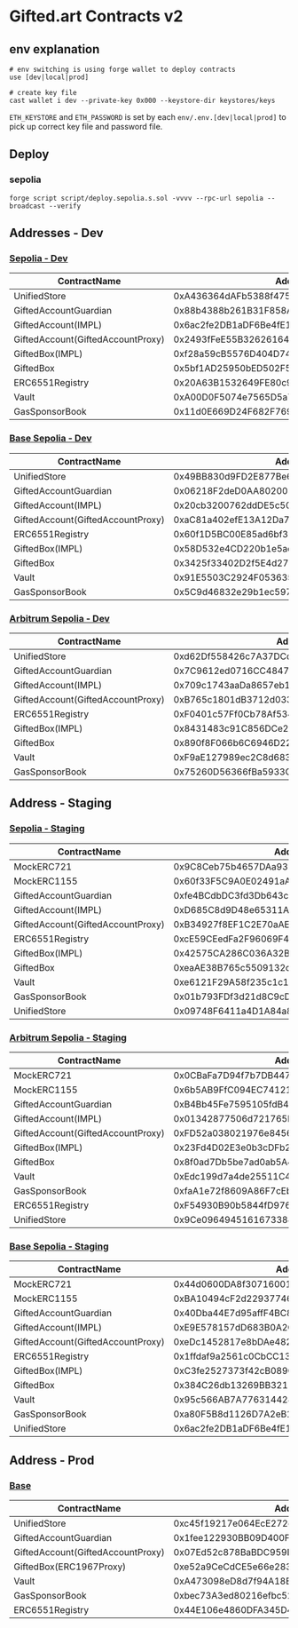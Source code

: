 # Gifted.art Contracts v2

## env explanation

```
# env switching is using forge wallet to deploy contracts
use [dev|local|prod]

# create key file
cast wallet i dev --private-key 0x000 --keystore-dir keystores/keys
```

`ETH_KEYSTORE` and `ETH_PASSWORD` is set by each `env/.env.[dev|local|prod]` to pick up correct key file and password file.

## Deploy

### sepolia

```
forge script script/deploy.sepolia.s.sol -vvvv --rpc-url sepolia --broadcast --verify
```

## Addresses - Dev

### [Sepolia - Dev](https://sepolia.etherscan.io/)

| ContractName                      | Address                                    |
| --------------------------------- | ------------------------------------------ |
| UnifiedStore                      | 0xA436364dAFb5388f4756Cd334E41948a3F8BfF1d |
| GiftedAccountGuardian             | 0x88b4388b261B31F858A5AC5B707c4F857A9792E4 |
| GiftedAccount(IMPL)               | 0x6ac2fe2DB1aDF6Be4fE129CFB1EE17511aBf097B |
| GiftedAccount(GiftedAccountProxy) | 0x2493fFeE55B3262616461E9E72C354073dAeCDED |
| GiftedBox(IMPL)                   | 0xf28a59cB5576D404D74E779CB9CDe233cf5871B7 |
| GiftedBox                         | 0x5bf1AD25950bED502F56f61c2Fd4369c59D919A0 |
| ERC6551Registry                   | 0x20A63B1532649FE80c9Df43fb827c155447fD75E |
| Vault                             | 0xA00D0F5074e7565D5a71893396e19D19aa1f4629 |
| GasSponsorBook                    | 0x11d0E669D24F682F7690fDf5407B20287050a74A |

### [Base Sepolia - Dev](https://sepolia.basescan.org/)

| ContractName                      | Address                                    |
| --------------------------------- | ------------------------------------------ |
| UnifiedStore                      | 0x49BB830d9FD2E877Be6b4C5564bBf245F2179fD9 |
| GiftedAccountGuardian             | 0x06218F2deD0AA802001D8C93765a37Fc054eb62E |
| GiftedAccount(IMPL)               | 0x20cb3200762ddDE5c502065dF805538D707DA76c |
| GiftedAccount(GiftedAccountProxy) | 0xaC81a402efE13A12Da7421cff57c639054222126 |
| ERC6551Registry                   | 0x60f1D5BC00E85ad6bf3899A244aefe71f56a0796 |
| GiftedBox(IMPL)                   | 0x58D532e4CD220b1e5ae6f78F37731cf4632f6960 |
| GiftedBox                         | 0x3425f33402D2f5E4d276a8E8653866c8afa0B9Af |
| Vault                             | 0x91E5503C2924F0536353343f455628A18CceDC16 |
| GasSponsorBook                    | 0x5C9d46832e29b1ec5972f144773Ef13afc93eA76 |

### [Arbitrum Sepolia - Dev](https://sepolia.arbiscan.io/)

| ContractName                      | Address                                    |
| --------------------------------- | ------------------------------------------ |
| UnifiedStore                      | 0xd62Df558426c7A37DCdA006B83362B610423484b |
| GiftedAccountGuardian             | 0x7C9612ed0716CC48474AcB908B4766239709d6A0 |
| GiftedAccount(IMPL)               | 0x709c1743aaDa8657eb1928955D48684AbC1337FA |
| GiftedAccount(GiftedAccountProxy) | 0xB765c1801dB3712d0330b83585496D27Fac01420 |
| ERC6551Registry                   | 0xF0401c57Ff0Cb78Af5340dA8ABf79f7B1D9b4A50 |
| GiftedBox(IMPL)                   | 0x8431483c91C856DCe2D8e07aD5B1b587Ad5df44D |
| GiftedBox                         | 0x890f8F066b6C6946D220623d6cb36b2930B80c44 |
| Vault                             | 0xF9aE127989ec2C8d683a0605a6dEc973f4B57d9b |
| GasSponsorBook                    | 0x75260D56366fBa5933CB56efd5F671331fF9B6C5 |

## Address - Staging

### [Sepolia - Staging](https://sepolia.etherscan.io/)

| ContractName                      | Address                                    |
| --------------------------------- | ------------------------------------------ |
| MockERC721                        | 0x9C8Ceb75b4657DAa931fb1b0D8EC9800155C5f7f |
| MockERC1155                       | 0x60f33F5C9A0E02491aA7b5b35E0ffdeE073D1e6A |
| GiftedAccountGuardian             | 0xfe4BCdbDC3fd3Db643c4acB2b9d4A4d34354f623 |
| GiftedAccount(IMPL)               | 0xD685C8d9D48e65311Af1c2cAE6d40367b834a94E |
| GiftedAccount(GiftedAccountProxy) | 0xB34927f8EF1C2E70aAE0b59477cBc9C52c3f959A |
| ERC6551Registry                   | 0xcE59CEedFa2F96069F46e7cE1A0652C9268fB24a |
| GiftedBox(IMPL)                   | 0x42575CA286C036A32B378ee80F186dFE4b8f63af |
| GiftedBox                         | 0xeaAE38B765c5509132c9B3c4a757bBd857fe3536 |
| Vault                             | 0xe6121F29A58f235c1c12837fACE0f9419411F402 |
| GasSponsorBook                    | 0x01b793FDf3d21d8C9cD52De3aD5B50c5c95009A3 |
| UnifiedStore                      | 0x09748F6411a4D1A84a87645A3E406dCb3c31Fc73 |

### [Arbitrum Sepolia - Staging](https://sepolia.arbiscan.io/)

| ContractName                      | Address                                    |
| --------------------------------- | ------------------------------------------ |
| MockERC721                        | 0x0CBaFa7D94f7b7DB447BBD45E23eC12e177F14e9 |
| MockERC1155                       | 0x6b5AB9FfC094EC74121424Ca3d9bE848cC8d4Eb0 |
| GiftedAccountGuardian             | 0xB4Bb45Fe7595105fdB425A9e024CfDEADF321EF6 |
| GiftedAccount(IMPL)               | 0x01342877506d721765E918dc25DfC7201AF02001 |
| GiftedAccount(GiftedAccountProxy) | 0xFD52a038021976e84564C78EB5d2b0B8a4509333 |
| GiftedBox(IMPL)                   | 0x23Fd4D02E3e0b3cDFb2e851aE42Fd8bebE2EB7E9 |
| GiftedBox                         | 0x8f0ad7Db5be7ad0ab5A4F9BC08Fc8FBAa4952773 |
| Vault                             | 0xEdc199d7a4de25511C44aA85f6E5B794A21c1704 |
| GasSponsorBook                    | 0xfaA1e72f8609A86F7cEbbaDa0719FaC617D67e18 |
| ERC6551Registry                   | 0xF54930B90b5844fD976eE6EFE1cc3640c0742863 |
| UnifiedStore                      | 0x9Ce09649451616733844b77a5d67FF2E467d2A14 |

### [Base Sepolia - Staging](https://sepolia.basescan.org)

| ContractName                      | Address                                    |
| --------------------------------- | ------------------------------------------ |
| MockERC721                        | 0x44d0600DA8f30716001cb2233d39B01a346Cc6Ea |
| MockERC1155                       | 0xBA10494cF2d2293774603bfD882c30A12E5c0511 |
| GiftedAccountGuardian             | 0x40Dba44E7d95affF4BC8afa349393f26c8f61da6 |
| GiftedAccount(IMPL)               | 0xE9E578157dD683B0A2C0De91A1DBCcb792F8E82E |
| GiftedAccount(GiftedAccountProxy) | 0xeDc1452817e8bDAe482D6D026c07C77f2053b693 |
| ERC6551Registry                   | 0x1ffdaf9a2561c0CbCC13F3fca6381A0E060Af66E |
| GiftedBox(IMPL)                   | 0xC3fe2527373f42cB089CCB4Bb3a3B20ad6dBD6a7 |
| GiftedBox                         | 0x384C26db13269BB3215482F9B932371e4803B29f |
| Vault                             | 0x95c566AB7A776314424364D1e2476399167b916c |
| GasSponsorBook                    | 0xa80F5B8d1126D7A2eB1cE271483cF70bBb4e6e0A |
| UnifiedStore                      | 0x6ac2fe2DB1aDF6Be4fE129CFB1EE17511aBf097B |

## Address - Prod

### [Base](https://basescan.org)

| ContractName                      | Address                                    |
| --------------------------------- | ------------------------------------------ |
| UnifiedStore                      | 0xc45f19217e064EcE272e55EE7aAD36cc91e7ADA3 |
| GiftedAccountGuardian             | 0x1fee122930BB09D400FeF0f0Fb9d1BDBbce14268 |
| GiftedAccount(GiftedAccountProxy) | 0x07Ed52c878BaBDC959DcbADa1731925fE0b55Af6 |
| GiftedBox(ERC1967Proxy)           | 0xe52a9CeCdCE5e66e283D355491c12166c3aD6d7d |
| Vault                             | 0xA473098eD8d7f94A18E0B7A0d0C15b6750b4dbDe |
| GasSponsorBook                    | 0xbec73A3ed80216efbc5203DC014F183F582E97c0 |
| ERC6551Registry                   | 0x44E106e4860DFA345D4D45997124019696fDA44f |
